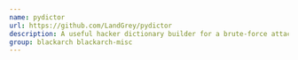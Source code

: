 ```yaml
---
name: pydictor
url: https://github.com/LandGrey/pydictor
description: A useful hacker dictionary builder for a brute-force attack.
group: blackarch blackarch-misc
---
```

